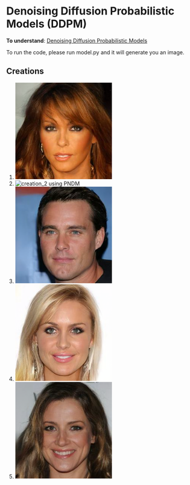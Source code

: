 # Denoising Diffusion Probabilistic Models (DDPM)

**To understand**: [Denoising Diffusion Probabilistic Models](https://arxiv.org/abs/2006.11239)

To run the code, please run model.py and it will generate you an image.

## Creations
1. ![creation_1](images/ddpm_generated_image.png)
2. ![creation_2 using PNDM](images/pmdm_generated_image1.png)
3. ![creation_3](images/ddpm_generated_image2.png)
4. ![creation_4](images/ddpm_generated_image3.png)
5. ![creation_5](images/ddpm_generated_image4.png)
